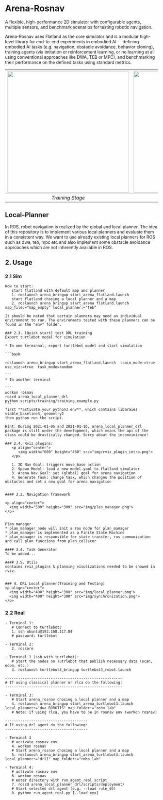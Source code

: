 # Arena-Rosnav

A flexible, high-performance 2D simulator with configurable agents, multiple sensors, and benchmark scenarios for testing robotic navigation. 

Arena-Rosnav uses Flatland as the core simulator and is a modular high-level library for end-to-end experiments in embodied AI -- defining embodied AI tasks (e.g. navigation, obstacle avoidance, behavior cloning), training agents (via imitation or reinforcement learning, or no learning at all using conventional approaches like DWA, TEB or MPC), and benchmarking their performance on the defined tasks using standard metrics.


| <img width="400" height="400" src="/img/rosnav1.gif"> | <img width="400" height="400" src="/img/rosnav2.gif"> |
|:--:| :--:| 
| *Training Stage* | *Deployment Stage* |


## Local-Planner

In ROS, robot navigation is realized by the global and local planner. The idea of this repository is to implement various local planners and evaluate them in a consistent way.  We want to use already existing local planners for ROS such as dwa, teb, mpc etc and also implement some obstacle avoidance approaches which are not inherently available in ROS.

## 2. Usage

### 2.1 Sim
````
How to start:
   start flatland with default map and planner
   1. roslaunch arena_bringup start_arena_flatland.launch       
   start flatland chosing a local planner and a map 
   2. roslaunch arena_bringup start_arena_flatland.launch map_file:="map_empty" local_planner:="teb"     

It should be noted that certain planners may need an individual environment to run. The environmets tested with these planners can be found in the "env" folder. 

### 2.3. [Quick start] test DRL training
Export turtlebot model for simulation 

* In one terminnal, export turtlebot model and start simulation

```bash

roslaunch arena_bringup start_arena_flatland.launch  train_mode:=true 	use_viz:=true  task_mode=random

```
* In another terminal

```
workon rosnav
roscd arena_local_planner_drl
python scripts/training/training_example.py
```
first **activate your python3 env**, which contains libaraies stable_baseline3, geometry2
then python run the script.

Hint: During 2021-01-05 and 2021-01-10, arena_local_planner_drl package is still under the development, which means the api of the class could be drastically changed. Sorry about the inconvinience!

### 2.4. Rviz plugins:
   <p align="center">
      <img width="600" height="480" src="img/rviz_plugin_intro.png">
   </p>

   1. 2D Nav Goal: triggers move_base action
   2. Spawn Model: load a new model.yaml to flatland simulator
   3. Arena Nav Goal: set (global) goal for arena navigation
   4. Generate Task: change task, which changes the position of obstacles and set a new goal for arena navigation

   
#### 3.2. Navigation framework

<p align="center">
  <img width="500" height="300" src="img/plan_manager.png">
</p>


Plan manager
* plan_manager_node will init a ros node for plan_manager
* plan_manager is implemented as a Finite State Machine
* plan_manager is responsible for state transfer, ros communication and call plan functions from plan_collecor

#### 3.4. Task Generator
To be added...

#### 3.5. Utils
contains rviz_plugins & planning visulizations needed to be showed in rviz.


### 4. DRL Local planner(Training and Testing)
<p align="center">
  <img width="400" height="300" src="img/local_planner.png">
  <img width="400" height="300" src="img/synchronization.png">
</p>
````

### 2.2 Real
````
- Terminal 1:
   # Connect to turtlebot3
   1. ssh ubuntu@192.168.117.84 
   # password: turtlebot

- Terminal 2:
   2. roscore

- Terminal 1 (ssh with turtlebot):
   # Start the nodes on Tutrlebot that publish necessary data (scan, odom, etc.)
   3. roslaunch turtlebot3_bringup turtlebot3_robot.launch
 
------------------------------------------------------
# If using classical planner or rlca do the following:
------------------------------------------------------
 
- Terminal 3:
   # Start arena_rosnav chosing a local planner and a map
   4. roslaunch arena_bringup start_arena_turtlebot3.launch local_planner:="dwa_ROBOTIS" map_folder:="robo_lab"
   # Note: if using rlca, you have to be in rosnav env (workon rosnav)

--------------------------------------
# If using drl agent do the following:
--------------------------------------

- Terminal 3
   # activate rosnav env
   4. workon rosnav
   # Start arena_rosnav chosing a local planner and a map
   5. roslaunch arena_bringup start_arena_turtlebot3.launch local_planner:="drl1" map_folder:="robo_lab"
   
- Terminal 4:
   # activate rosnav env
   6. workon rosnav
   # enter directory with run_agent_real script
   7. roscd arena_local_planner_drl/scripts/deployment/
   # Start selected drl agent (e.g. --load rule_04)
   8. python run_agent_real.py [--load xxx]
